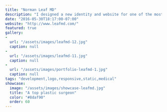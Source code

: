 ```yaml
---
title: "Norman Leaf MD"
description: "I designed a new identity and website for one of the most renowned plastic surgeons in Beverly Hills. With a client list of world-famous celebreties, the practice demanded a world-class website that reflected their 40 years of excellence in reconstructive surgery."
date: "2016-05-30T18:17:00-07:00"
website: "http://www.leafmd.com/"
featured: true
gallery:
-
  url: "/assets/images/leafmd-12.jpg"
  caption: null
-
  url: "/assets/images/leafmd-11.jpg"
  caption: null
-
  url: "/assets/images/portfolio-leafmd-1.jpg"
  caption: null
tags: "development,logo,responsive,static,medical"
showcase:
  image: "/assets/images/showcase-leafmd.jpg"
  title: "A top plastic surgeon"
  color: "#8daf90"
  order: 60
---
```

